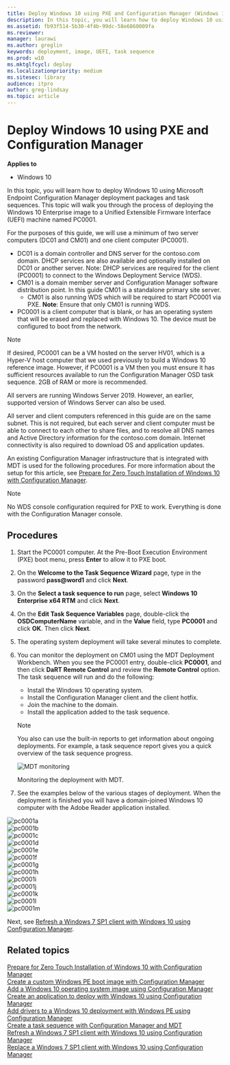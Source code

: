 ```yaml
---
title: Deploy Windows 10 using PXE and Configuration Manager (Windows 10)
description: In this topic, you will learn how to deploy Windows 10 using Microsoft Endpoint Configuration Manager deployment packages and task sequences.
ms.assetid: fb93f514-5b30-4f4b-99dc-58e6860009fa
ms.reviewer: 
manager: laurawi
ms.author: greglin
keywords: deployment, image, UEFI, task sequence
ms.prod: w10
ms.mktglfcycl: deploy
ms.localizationpriority: medium
ms.sitesec: library
audience: itpro
author: greg-lindsay
ms.topic: article
---
```


# Deploy Windows 10 using PXE and Configuration Manager

**Applies to**

-   Windows 10

In this topic, you will learn how to deploy Windows 10 using Microsoft Endpoint Configuration Manager deployment packages and task sequences. This topic will walk you through the process of deploying the Windows 10 Enterprise image to a Unified Extensible Firmware Interface (UEFI) machine named PC0001.

For the purposes of this guide, we will use a minimum of two server computers (DC01 and CM01) and one client computer (PC0001).
- DC01 is a domain controller and DNS server for the contoso.com domain. DHCP services are also available and optionally installed on DC01 or another server. Note: DHCP services are required for the client (PC0001) to connect to the Windows Deployment Service (WDS).
- CM01 is a domain member server and Configuration Manager software distribution point. In this guide CM01 is a standalone primary site server.
  - CM01 is also running WDS which will be required to start PC0001 via PXE. **Note**: Ensure that only CM01 is running WDS.
- PC0001 is a client computer that is blank, or has an operating system that will be erased and replaced with Windows 10. The device must be configured to boot from the network.

>[!NOTE]
>If desired, PC0001 can be a VM hosted on the server HV01, which is a Hyper-V host computer that we used previously to build a Windows 10 reference image. However, if PC0001 is a VM then you must ensure it has sufficient resources available to run the Configuration Manager OSD task sequence. 2GB of RAM or more is recommended.  

All servers are running Windows Server 2019. However, an earlier, supported version of Windows Server can also be used. 

All server and client computers referenced in this guide are on the same subnet. This is not required, but each server and client computer must be able to connect to each other to share files, and to resolve all DNS names and Active Directory information for the contoso.com domain. Internet connectivity is also required to download OS and application updates.

An existing Configuration Manager infrastructure that is integrated with MDT is used for the following procedures. For more information about the setup for this article, see [Prepare for Zero Touch Installation of Windows 10 with Configuration Manager](prepare-for-zero-touch-installation-of-windows-10-with-configuration-manager.md).

>[!NOTE]
>No WDS console configuration required for PXE to work. Everything is done with the Configuration Manager console.

## Procedures

1. Start the PC0001 computer. At the Pre-Boot Execution Environment (PXE) boot menu, press **Enter** to allow it to PXE boot.
2. On the **Welcome to the Task Sequence Wizard** page, type in the password **pass@word1** and click **Next**.
3. On the **Select a task sequence to run** page, select **Windows 10 Enterprise x64 RTM** and click **Next**.
4. On the **Edit Task Sequence Variables** page, double-click the **OSDComputerName** variable, and in the **Value** field, type **PC0001** and click **OK**. Then click **Next**.
5. The operating system deployment will take several minutes to complete. 
6. You can monitor the deployment on CM01 using the MDT Deployment Workbench. When you see the PC0001 entry, double-click **PC0001**, and then click **DaRT Remote Control** and review the **Remote Control** option. The task sequence will run and do the following:

    * Install the Windows 10 operating system.
    * Install the Configuration Manager client and the client hotfix.
    * Join the machine to the domain.
    * Install the application added to the task sequence.
    
    >[!NOTE]
    >You also can use the built-in reports to get information about ongoing deployments. For example, a task sequence report gives you a quick overview of the task sequence progress.

    ![MDT monitoring](../images/pc0001-monitor.png)

    Monitoring the deployment with MDT.

7. See the examples below of the various stages of deployment.  When the deployment is finished you will have a domain-joined Windows 10 computer with the Adobe Reader application installed.

![pc0001a](../images/pc0001a.png)<br>
![pc0001b](../images/pc0001b.png)<br>
![pc0001c](../images/pc0001c.png)<br>
![pc0001d](../images/pc0001d.png)<br>
![pc0001e](../images/pc0001e.png)<br>
![pc0001f](../images/pc0001f.png)<br>
![pc0001g](../images/pc0001g.png)<br>
![pc0001h](../images/pc0001h.png)<br>
![pc0001i](../images/pc0001i.png)<br>
![pc0001j](../images/pc0001j.png)<br>
![pc0001k](../images/pc0001k.png)<br>
![pc0001l](../images/pc0001l.png)<br>
![pc0001m](../images/pc0001m.png)<br>

Next, see [Refresh a Windows 7 SP1 client with Windows 10 using Configuration Manager](refresh-a-windows-7-client-with-windows-10-using-configuration-manager.md).

## Related topics

[Prepare for Zero Touch Installation of Windows 10 with Configuration Manager](prepare-for-zero-touch-installation-of-windows-10-with-configuration-manager.md)<br>
[Create a custom Windows PE boot image with Configuration Manager](create-a-custom-windows-pe-boot-image-with-configuration-manager.md)<br>
[Add a Windows 10 operating system image using Configuration Manager](add-a-windows-10-operating-system-image-using-configuration-manager.md)<br>
[Create an application to deploy with Windows 10 using Configuration Manager](create-an-application-to-deploy-with-windows-10-using-configuration-manager.md)<br>
[Add drivers to a Windows 10 deployment with Windows PE using Configuration Manager](add-drivers-to-a-windows-10-deployment-with-windows-pe-using-configuration-manager.md)<br>
[Create a task sequence with Configuration Manager and MDT](../deploy-windows-mdt/create-a-task-sequence-with-configuration-manager-and-mdt.md)<br>
[Refresh a Windows 7 SP1 client with Windows 10 using Configuration Manager](refresh-a-windows-7-client-with-windows-10-using-configuration-manager.md)<br>
[Replace a Windows 7 SP1 client with Windows 10 using Configuration Manager](replace-a-windows-7-client-with-windows-10-using-configuration-manager.md)<br>